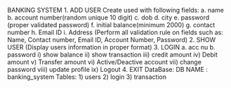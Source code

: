 BANKING SYSTEM
        1. ADD USER
              Create used with following fields:                  a. name 
                  b. account number(random unique 10 digit)
                  c. dob 
                  d. city 
                  e. password (proper validated password) 
                  f. initial balance(minimum 2000)
                  g. contact number 
                  h. Email ID 
                  i. Address
            (Perform all validation rule on fields such as: Name, Contact number, Email ID, Account Number, Password)
        2. SHOW USER (Display users information in proper format)
        3. LOGIN
            a. acc nu b. password
                i) show balance
                ii) show transaction
                iii) credit amount
                iv) Debit amount
                v) Transfer amount
                vi) Active/Deactive account
                vii) change password
                viii) update profile
                ix) Logout
        4. EXIT
        DataBase:
            DB NAME : banking_system
            Tables:
                    1) users
                    2) login
                    3) transaction

